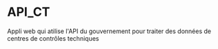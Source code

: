 # API_CT
Appli web qui atilise l'API du gouvernement pour traiter des données de centres de contrôles techniques
